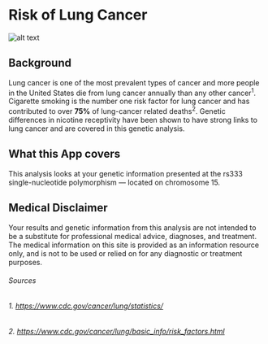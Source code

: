 # Risk of Lung Cancer

![alt text](http://images.medicinenet.com/images/appictures/lung-cancer-s2-what-is-lung-cancer.jpg)

## Background

Lung cancer is one of the most prevalent types of cancer and more people in the United States die from lung cancer annually than any other cancer<sup>1</sup>. Cigarette smoking is the number one risk factor for lung cancer and has contributed to over __75%__ of lung-cancer related deaths<sup>2</sup>. Genetic differences in nicotine receptivity have been shown to have strong links to lung cancer and are covered in this genetic analysis.

## What this App covers

This analysis looks at your genetic information presented at the rs333 single-nucleotide polymorphism — located on chromosome 15.


## Medical Disclaimer

Your results and genetic information from this analysis are not intended to be a substitute for professional medical advice, diagnoses, and treatment. The medical information on this site is provided as an information resource only, and is not to be used or relied on for any diagnostic or treatment purposes.


###### Sources
###### 1. https://www.cdc.gov/cancer/lung/statistics/
###### 2. https://www.cdc.gov/cancer/lung/basic_info/risk_factors.html




